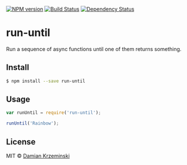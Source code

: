 [![NPM version][npm-image]][npm-url]
[![Build Status][travis-image]][travis-url]
[![Dependency Status][gemnasium-image]][gemnasium-url]

# run-until

 Run a sequence of async functions until one of them returns something.

## Install

```sh
$ npm install --save run-until
```

## Usage

```js
var runUntil = require('run-until');

runUntil('Rainbow');
```

## License

MIT © [Damian Krzeminski](https://code42day.com)

[npm-image]: https://img.shields.io/npm/v/run-until.svg
[npm-url]: https://npmjs.org/package/run-until

[travis-url]: https://travis-ci.org/pirxpilot/run-until
[travis-image]: https://img.shields.io/travis/pirxpilot/run-until.svg

[gemnasium-image]: https://img.shields.io/gemnasium/pirxpilot/run-until.svg
[gemnasium-url]: https://gemnasium.com/pirxpilot/run-until
